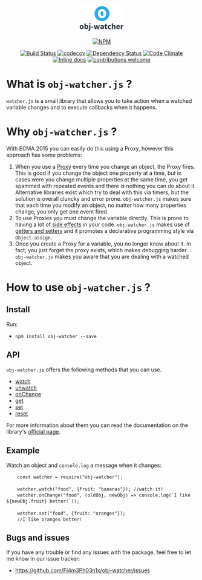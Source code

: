 <div align="center">
    <a href="https://github.com/Fl4m3Ph03n1x/obj-watcher">
        <img src="./logos/logo_no_wm.png">
    </a>
</div>

<div align="center">

[![NPM](https://nodei.co/npm/obj-watcher.png?downloads=true&downloadRank=true&stars=true)](https://nodei.co/npm/obj-watcher/)

[![Build Status](https://travis-ci.org/Fl4m3Ph03n1x/obj-watcher.svg?branch=master)](https://travis-ci.org/Fl4m3Ph03n1x/obj-watcher)
[![codecov](https://codecov.io/gh/Fl4m3Ph03n1x/obj-watcher/branch/master/graph/badge.svg)](https://codecov.io/gh/Fl4m3Ph03n1x/obj-watcher)
[![Dependency Status](https://www.versioneye.com/user/projects/595386cf368b080067233ec8/badge.svg)](https://www.versioneye.com/user/projects/595386cf368b080067233ec8)
[![Code Climate](https://codeclimate.com/github/Fl4m3Ph03n1x/obj-watcher/badges/gpa.svg)](https://codeclimate.com/github/Fl4m3Ph03n1x/obj-watcher)
[![Inline docs](http://inch-ci.org/github/Fl4m3Ph03n1x/obj-watcher.svg?branch=master)](http://inch-ci.org/github/Fl4m3Ph03n1x/obj-watcher)
[![contributions welcome](https://img.shields.io/badge/contributions-welcome-brightgreen.svg?style=flat)](https://github.com/Fl4m3Ph03n1x/obj-watcher/issues)

</div>

# What is `obj-watcher.js` ?

`watcher.js` is a small library that allows you to take action when a watched
variable changes and to execute callbacks when it happens.

# Why `obj-watcher.js` ?

With ECMA 2015 you can easily do this using a Proxy, however this approach has
some problems:

1. When you use a [Proxy](https://developer.mozilla.org/en/docs/Web/JavaScript/Reference/Global_Objects/Proxy)
every time you change an object, the Proxy fires. This is good if you change the object one  property
at a time, but in cases were you change multiple properties at the same time, you get
spammed with repeated events and there is nothing you can do about it. Alternative
libraries exist which try to deal with this via timers, but the solution is overall
cluncky and error prone. `obj-watcher.js` makes sure that each time you modify an object,
no matter how many properties change, you only get one event fired.
2. To use Proxies you must change the variable directly. This is prone to having
a lot of [side effects](https://github.com/ryanmcdermott/clean-code-javascript#functions)
in your code. `obj-watcher.js` makes use of [getters and setters](https://github.com/ryanmcdermott/clean-code-javascript#objects-and-data-structures)
and it promotes a declarative programming style via `Object.assign`.
3. Once you create a Proxy for a variable, you no longer know about it. In fact,
you just forget the proxy exists, which makes debugging harder. `obj-watcher.js`
makes you aware that you are dealing with a watched object.

# How to use `obj-watcher.js` ?

## Install

Run:

 - `npm install obj-watcher --save`

## API

`obj-watcher.js` offers the following methods that you can use.

 - [watch](https://fl4m3ph03n1x.github.io/obj-watcher/module-watcher.html#~watch)
 - [unwatch](https://fl4m3ph03n1x.github.io/obj-watcher/module-watcher.html#~unwatch)
 - [onChange](https://fl4m3ph03n1x.github.io/obj-watcher/module-watcher.html#~onChange)
 - [get](https://fl4m3ph03n1x.github.io/obj-watcher/module-watcher.html#~get)
 - [set](https://fl4m3ph03n1x.github.io/obj-watcher/module-watcher.html#~set)
 - [reset](https://fl4m3ph03n1x.github.io/obj-watcher/module-watcher.html#~reset)

For more information about them you can read the documentation on the library's
[official page](https://fl4m3ph03n1x.github.io/obj-watcher/).

## Example

Watch an object and `console.log` a message when it changes:

        const watcher = require("obj-watcher");

        watcher.watch("food", {fruit: "bananas"}); //watch it!
        watcher.onChange("food", (oldObj, newObj) => console.log(`I like ${newObj.fruit} better!`));

        watcher.set("food", {fruit: "oranges"});
        //I like oranges better!

## Bugs and issues

If you have any trouble or find any issues with the package, feel free to let me
know in our issue tracker:

 - https://github.com/Fl4m3Ph03n1x/obj-watcher/issues
